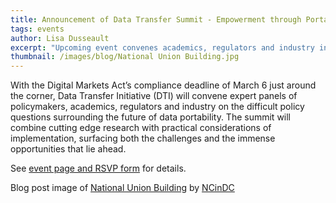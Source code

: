 ```yaml
---
title: Announcement of Data Transfer Summit - Empowerment through Portability
tags: events
author: Lisa Dusseault
excerpt: "Upcoming event convenes academics, regulators and industry in DC to discuss difficult policy questions and the future of data portability policy."
thumbnail: /images/blog/National Union Building.jpg
---
```

With the Digital Markets Act’s compliance deadline of March 6 just around the corner, Data Transfer Initiative (DTI) will convene expert panels of policymakers, academics, regulators and industry on the difficult policy questions surrounding the future of data portability. The summit will combine cutting edge research with practical considerations of implementation, surfacing both the challenges and the immense opportunities that lie ahead.

See [event page and RSVP form](/docs/feb29summit.html) for details.

Blog post image of [National Union Building](https://www.nationalunionbuildingdc.com/) by [NCinDC](https://www.flickr.com/photos/ncindc/)